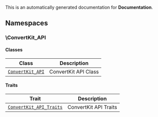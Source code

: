 
This is an automatically generated documentation for **Documentation**.

## Namespaces

### \ConvertKit_API

#### Classes

| Class                                                       | Description          |
|-------------------------------------------------------------|----------------------|
| [`ConvertKit_API`](./classes/ConvertKit_API/ConvertKit_API) | ConvertKit API Class |

#### Traits

| Trait                                                                     | Description           |
|---------------------------------------------------------------------------|-----------------------|
| [`ConvertKit_API_Traits`](./classes/ConvertKit_API/ConvertKit_API_Traits) | ConvertKit API Traits |
